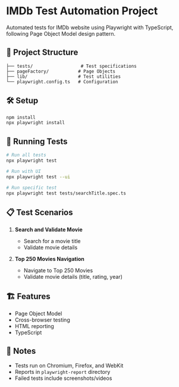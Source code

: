 # IMDb Test Automation Project

Automated tests for IMDb website using Playwright with TypeScript, following Page Object Model design pattern.

## 🚀 Project Structure
```
├── tests/                  # Test specifications
├── pageFactory/           # Page Objects
├── lib/                   # Test utilities
└── playwright.config.ts   # Configuration
```

## 🛠️ Setup
```bash
npm install
npx playwright install
```

## 🧪 Running Tests
```bash
# Run all tests
npx playwright test

# Run with UI
npx playwright test --ui

# Run specific test
npx playwright test tests/searchTitle.spec.ts
```

## 📋 Test Scenarios
1. **Search and Validate Movie**
   - Search for a movie title
   - Validate movie details

2. **Top 250 Movies Navigation**
   - Navigate to Top 250 Movies
   - Validate movie details (title, rating, year)

## 🏗️ Features
- Page Object Model
- Cross-browser testing
- HTML reporting
- TypeScript

## 📝 Notes
- Tests run on Chromium, Firefox, and WebKit
- Reports in `playwright-report` directory
- Failed tests include screenshots/videos 